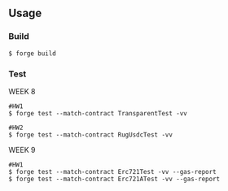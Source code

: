 ## Usage

### Build

```shell
$ forge build
```

### Test

WEEK 8
```shell
#HW1
$ forge test --match-contract TransparentTest -vv

#HW2
$ forge test --match-contract RugUsdcTest -vv
```


WEEK 9
```shell
#HW1
$ forge test --match-contract Erc721Test -vv --gas-report
$ forge test --match-contract Erc721ATest -vv --gas-report

```